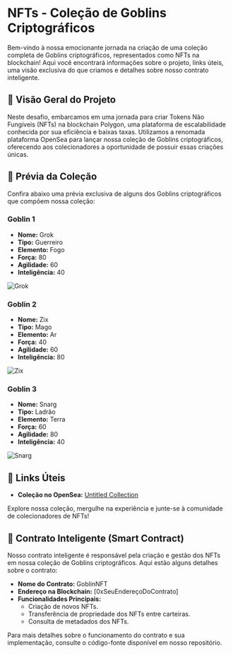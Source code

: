 # NFTs - Coleção de Goblins Criptográficos

Bem-vindo à nossa emocionante jornada na criação de uma coleção completa de Goblins criptográficos, representados como NFTs na blockchain! Aqui você encontrará informações sobre o projeto, links úteis, uma visão exclusiva do que criamos e detalhes sobre nosso contrato inteligente.

## 🌟 Visão Geral do Projeto

Neste desafio, embarcamos em uma jornada para criar Tokens Não Fungíveis (NFTs) na blockchain Polygon, uma plataforma de escalabilidade conhecida por sua eficiência e baixas taxas. Utilizamos a renomada plataforma OpenSea para lançar nossa coleção de Goblins criptográficos, oferecendo aos colecionadores a oportunidade de possuir essas criações únicas.

## 🎨 Prévia da Coleção

Confira abaixo uma prévia exclusiva de alguns dos Goblins criptográficos que compõem nossa coleção:

### Goblin 1
- **Nome:** Grok
- **Tipo:** Guerreiro
- **Elemento:** Fogo
- **Força:** 80
- **Agilidade:** 60
- **Inteligência:** 40

![Grok](https://raw.githubusercontent.com/vdsilveira/DIO-Forma-o-web3-fundamentals-/main/grok.png)

### Goblin 2
- **Nome:** Zix
- **Tipo:** Mago
- **Elemento:** Ar
- **Força:** 40
- **Agilidade:** 60
- **Inteligência:** 80

![Zix](https://raw.githubusercontent.com/vdsilveira/DIO-Forma-o-web3-fundamentals-/main/zix.png)

### Goblin 3
- **Nome:** Snarg
- **Tipo:** Ladrão
- **Elemento:** Terra
- **Força:** 60
- **Agilidade:** 80
- **Inteligência:** 40

![Snarg](https://raw.githubusercontent.com/vdsilveira/DIO-Forma-o-web3-fundamentals-/main/snarg.png)

## 🔗 Links Úteis

- **Coleção no OpenSea:** [Untitled Collection](https://opensea.io/collection/untitled-collection-3626893228)

Explore nossa coleção, mergulhe na experiência e junte-se à comunidade de colecionadores de NFTs!

## 🧠 Contrato Inteligente (Smart Contract)

Nosso contrato inteligente é responsável pela criação e gestão dos NFTs em nossa coleção de Goblins criptográficos. Aqui estão alguns detalhes sobre o contrato:

- **Nome do Contrato:** GoblinNFT
- **Endereço na Blockchain:** [0xSeuEndereçoDoContrato]
- **Funcionalidades Principais:**
  - Criação de novos NFTs.
  - Transferência de propriedade dos NFTs entre carteiras.
  - Consulta de metadados dos NFTs.

Para mais detalhes sobre o funcionamento do contrato e sua implementação, consulte o código-fonte disponível em nosso repositório.
